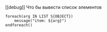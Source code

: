  [[debug]] Что бы вывести список элементов 
 ```
 foreach(arg IN LIST S{OBJECT})
	 message("item: ${arg}")
endforeach()
```